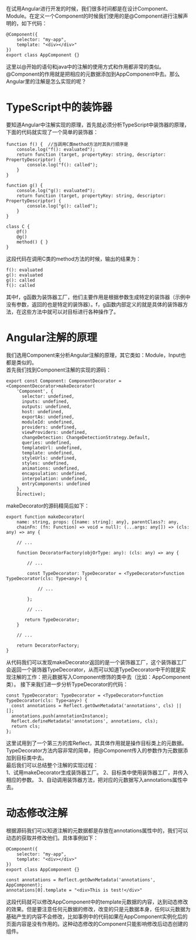 在试用Angular进行开发的时候，我们很多时间都是在设计Component、Module。在定义一个Component的时候我们使用的是@Component进行注解声明的，如下代码：
```
@Component({
    selector: "my-app",
    template: "<div></div>"
})
export class AppComponent {}
```
这里以@开始的语句和java中的注解的使用方式和作用都非常的类似。@Component的作用就是把相应的元数据添加到AppComponent中去。那么Angular里的注解是怎么实现的呢？
# TypeScript中的装饰器
要知道Angular中注解实现的原理，首先就必须分析TypeScript中装饰器的原理，下面的代码就实现了一个简单的装饰器：
```
function f() {  //当调用C类method方法时其执行顺序是
    console.log("f(): evaluated");
    return function (target, propertyKey: string, descriptor: PropertyDescriptor) {
        console.log("f(): called");
    }
}

function g() {
    console.log("g(): evaluated");
    return function (target, propertyKey: string, descriptor: PropertyDescriptor) {
        console.log("g(): called");
    }
}

class C {
    @f()
    @g()
    method() { }
}
```
这段代码在调用C类的method方法的时候，输出的结果为：
```
f(): evaluated
g(): evaluated
g(): called
f(): called
```
其中f，g函数为装饰器工厂，他们主要作用是根据参数生成特定的装饰器（示例中没有参数，返回的也是特定的装饰器）。f，g函数内部定义的就是具体的装饰器方法，在这些方法中就可以对目标进行各种操作了。  
# Angular注解的原理
我们选用Component来分析Angular注解的原理，其它类如：Module，Input也都是类似的。  
首先我们找到Component注解的实现的源码：
```
export const Component: ComponentDecorator = <ComponentDecorator>makeDecorator(
    'Component', {
      selector: undefined,
      inputs: undefined,
      outputs: undefined,
      host: undefined,
      exportAs: undefined,
      moduleId: undefined,
      providers: undefined,
      viewProviders: undefined,
      changeDetection: ChangeDetectionStrategy.Default,
      queries: undefined,
      templateUrl: undefined,
      template: undefined,
      styleUrls: undefined,
      styles: undefined,
      animations: undefined,
      encapsulation: undefined,
      interpolation: undefined,
      entryComponents: undefined
    },
    Directive);
```
makeDecorator的源码精简后如下：
```
export function makeDecorator(
    name: string, props: {[name: string]: any}, parentClass?: any,
    chainFn: (fn: Function) => void = null): (...args: any[]) => (cls: any) => any {

    // ...

    function DecoratorFactory(objOrType: any): (cls: any) => any {

        // ...

        const TypeDecorator: TypeDecorator = <TypeDecorator>function TypeDecorator(cls: Type<any>) {

            // ...

        };

        // ...

       return TypeDecorator;
    }

    // ...

    return DecoratorFactory;
}
```
从代码我们可以发现makeDecorator返回的是一个装饰器工厂，这个装饰器工厂会返回一个装饰器TypeDecorator，从而可以知道TypeDecorator中干的就是实现注解的工作：把元数据写入Component修饰的类中去（比如：AppComponent类）。
接下来我们进一步分析TypeDecorator的代码：
```
const TypeDecorator: TypeDecorator = <TypeDecorator>function TypeDecorator(cls: Type<any>) {
  const annotations = Reflect.getOwnMetadata('annotations', cls) || [];
  annotations.push(annotationInstance);
  Reflect.defineMetadata('annotations', annotations, cls);
  return cls;
};
```
这里试用到了一个第三方的库Reflect，其具体作用就是操作目标类上的元数据。TypeDecorator方法内容非常的简单，把@Component传入的参数作为元数据添加到目标类中去。  
最后我们可以总结整个注解的实现过程：  
1、试用makeDecorator生成装饰器工厂。
2、目标类中使用装饰器工厂，并传入相应的参数。
3、自动调用装饰器方法，把对应的元数据写入annotations属性中去。
# 动态修改注解
根据源码我们可以知道注解的元数据都是存放在annotations属性中的，我们可以动态的获取并修改他们。具体事例如下：
```
@Component({
    selector: "my-app",
    template: "<div></div>"
})
export class AppComponent {}

const annotations = Reflect.getOwnMetadata('annotations', AppComponent);
annotations[0].template = "<div>This is test!</div>"
```
这段代码就可以修改AppComponent中的template元数据的内容，达到动态修改的效果。但是要注意任何元数据的修改，改变的只是元数据本身，任何以元数据为基础产生的内容不会修改，比如事例中的代码如果在AppComponent实例化后的页面内容是没有作用的。这种动态修改的Component只能影响修改后动态创建的组件。
